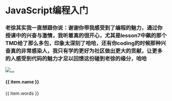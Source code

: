 <!DOCTYPE html>
<html>

<head lang="en">
    <meta charset="UTF-8">
    <title>新生大学</title>
    <meta name="viewport" content="width=device-width, initial-scale=1, maximum-scale=1, user-scalable=no">
    <link rel="stylesheet" href="https://cdn.bootcss.com/bootstrap/3.3.7/css/bootstrap.min.css" integrity="sha384-BVYiiSIFeK1dGmJRAkycuHAHRg32OmUcww7on3RYdg4Va+PmSTsz/K68vbdEjh4u"
        crossorigin="anonymous">
    <link rel="stylesheet" href="./public/style.css">
    <script src="./public/vue.min.js"></script>
</head>

<body>
    <div id="app">
        <div class="main-header">
            <div class="container">
                <h1>JavaScript编程入门</h1>
            </div>
        </div>
        <div class="container">
            <div class="panel panel-default">
                <div class="panel-heading">
                    <h3 class="panel-title">老徐其实我一直想跟你说：谢谢你带我感受到了编程的魅力，通过你授课中的兴奋与激情，我听着真的很开心，尤其是lesson7中飙的那个TMD给了那么多包，印象太深刻了哈哈，还有你coding的时候那种兴奋真的非常感染人，我只有学的更好为社区做出更大的贡献，让更多的人感受到代码的魅力才足以回馈这份碰到老徐的缘分，哈哈</h3>
                </div>
                <div class="panel-body">
                    <div class="words-pannel" v-for="item in wordsList">
                        <div class="media">
                            <div class="media-left">
                                <a href="#">
                                    <img class="media-object avatar" v-bind:src="item.avatar" alt="...">
                                </a>
                            </div>
                            <div class="media-body">
                                <h4 class="media-heading">
                                    {{ item.name }}
                                </h4>
                                {{ item.words }}
                            </div>
                        </div>
                    </div>
                </div>
            </div>
        </div>
    </div>
</body>

</html>
<script>
    // vue官网： https://cn.vuejs.org/v2/guide/
    // 初始化Vue

    // 把收集的数据放在这里
    var wordsList = [
        {
            "avatar": "http://wx2.sinaimg.cn/mw690/005Egs8bgy1figzupy12yj30hs0hsaa8.jpg",
            "name": "胡永",
            "words": "学好js进入编程世界，了解区块链，为将来转行做准备"
        },
        {
            "avatar": "http://wx2.sinaimg.cn/square/95a79662ly1fidxfgug9fj20hs0hsta0.jpg",
            "name": "安建才&刘蕾",
            "words": "学习编程思维和学习如何运用编程数据解决问题，深夜加餐"
        },
        {
            "avatar": "http://a2.qpic.cn/psb?/V11bQUyC41BSKW/cflhIsZGdGoKWSgWJBwAKBZXqyQWjW2weLdTh6AraeY!/b/dD8BAAAAAAAA&bo=fgKAAgAAAAARB84!&rf=viewer_4",
            "name": "陈浩",
            "words": "学习编程目的是想习得另一种看问题的思路"
        },
        {
            "avatar": "http://tva2.sinaimg.cn/crop.558.0.1143.1143.180/670e76acgw1ehgchgijn2j21kw0vyqrf.jpg",
            "name": "Andrea",
            "words": "运用逻辑优势，开启业余程序员大门！"
        },
        {
            "avatar": "http://wx2.sinaimg.cn/square/95a79662ly1fidxfgug9fj20hs0hsta0.jpg",
            "name": "安建才&刘蕾",
            "words": "学习编程思维和学习如何运用编程数据解决问题"
        },
        {
            "avatar": "https://ws4.sinaimg.cn/large/006tNc79gy1fickawwmvxj30ou0oudhc.jpg",
            "name": "吴魁拼",
            "words": "区块链行业发展如此迅猛，我想进去看看！"
        },
        {
            "avatar": "https://ws3.sinaimg.cn/large/006tNc79ly1fig6fhvtbvj30zk0zkn4f.jpg",
            "name": "周泠秋",
            "words": "在人们看来编程是一件很难的事，但是正因为难做起来才有意思啊"
        },
        {
            "avatar": "https://ws4.sinaimg.cn/large/006tNc79ly1ficrwvfngtj30wu0ihq5w.jpg",
            "name": "尹志宝",
            "words": "看了文章瞬间路转粉，迟到生来补交作业"
        },
        {
            "avatar": "http://wx1.sinaimg.cn/small/006xcK8hgy1fimmji87nmj30hs0hs74k.jpg",
            "name": "包国强",
            "words": "改善当前的现状和不满，让自己有个更好的工作环境和薪资待遇，也可以通过学习编程思想运用到其他的方方面面，让自己的生活多姿多彩"
        },
        {
            "avatar": "https://ws1.sinaimg.cn/large/006tNc79gy1fio9xha9hjj30hs0hsdgr.jpg",
            "name": "蔡东言",
            "words": "一入编程深似海。。。。"
        },
        {
            "avatar": "http://opkslf6o7.bkt.clouddn.com/image/jpg/%E5%BE%AE%E4%BF%A1%E5%A4%B4%E5%83%8F.JPG",
            "name": "曹振",
            "words": "利用这次难得的机会系统学习javascript和前端知识，向着全栈的目标前进"
        },
        {
            "avatar": "http://pan.baidu.com/s/1o8LXp6y",
            "name": "Chloe",
            "words": "学习编程让思维越狱"
        },
        {
            "avatar": "https://ws4.sinaimg.cn/large/006tNc79gy1fiiip1u9jwj30hs0hs74e.jpg",
            "name": "柴高平",
            "words": "希望这次能够正真学会一门语言"
        },
        {
            "avatar": "http://ww4.sinaimg.cn/large/74f67c55jw1disaov37shj.jpg",
            "name": "陈德荣",
            "words": "互联网的兴起，Web的流行，已经快二十年，创造了财富神话，改变了世界。JavaScript在Web的流行中，起来关键作用，为基于浏览器的复杂交互提供了可能。Web还会流行下去，它具有超越系统的普适交互特性，不管在Windows、Mac、Linux，不管是桌面还是移动设备，iOS or Anroid设备，都可以一次编写，到处运行。现在甚至可以在后端运行的node.js。Web、JS的标准也在不断进化。基于Web的应用越来越广泛。相信未来，JavaScript必将创造更多奇迹、越来越流行。学好这门语言是非常有必要的。"
        },
        {
            "avatar": "https://ws2.sinaimg.cn/large/006tKfTcgy1fia3guals9j30e10dtdn3.jpg",
            "name": "程君",
            "words": "我想设计出属于自己的产品，成为一名程序员！"
        },
        {
            "avatar": "https://ws1.sinaimg.cn/large/006tKfTcgy1fikl7frqgvj30hs0hsglv.jpg",
            "name": "陈玲敏",
            "words": "正在学Ruby On Rails。Javascript看着很强大，到哪都能遇到它。接触的时候有种很神奇的感觉。"
        },
        {
            "avatar": "https://ws3.sinaimg.cn/large/006tKfTcgy1fiqnq8hezhj30pt0pt0w6.jpg",
            "name": "陈璐璐",
            "words": "必备技能+1"
        },
        {
            "avatar": "https://ws4.sinaimg.cn/large/006tKfTcgy1fikoe96wyej30hs0hsdga.jpg",
            "name": "陈燕杏",
            "words": "认真接触ruby语言是从两个月前开始的，学习全栈营的课程，有收获但是进步缓慢，学到目前的感觉还是不太懂，就连前面一课「提交一个项目」我都倍感吃力，基础不好，学习状态也不佳，我在想我是不是不适合学编程？想在几个月之间从小白入门编程于我难度还是挺大的，但是我会坚持学下去的，因为这是一门被人们认为要学会的技能，我就是想看看习得之后会给我带来多大的变化。"
        },
        {
            "avatar": "https://github.com/Chenzd-homeland/sample_picture/blob/master/picture.jpg?raw=true",
            "name": "陈自东",
            "words": "通过学习JavaScript掌握大牛学习编程的方法，为学习别的编程技能打好基础。最终的目标是习得一项硬技能，换份有挑战性，能创造更大价值的工作。"
        },
        {
            "avatar": "https://avatars3.githubusercontent.com/u/31364061?v=4&s=40",
            "name": "张涣沅",
            "words": "延续儿时的兴趣！小时候爸爸给我买了学习机,有机会接触basic语言,当时没有老师指导,再加上那个学习机是不能存档的,对问题的不能解决之感和耐心的缺乏,无奈的放弃了编程学习.我也是个懒人,喜欢一次创建重复使用的路子,我认为计算机编程就是这样.我认为编程是能锻炼人的思维,帮助人更理性的思考问题,我希望自己学会后把这些方法都给我的儿子."
        },
        {
            "avatar": "http://wx1.sinaimg.cn/mw690/539843d2gy1ficrbw1497j20hs0hsjrv.jpg",
            "name": "戴军/cloudyview",
            "words": "大学的时候学过一年的C，那个时候实话说，没好好认真学。工作出来了，从事的工作范围都是跟软件，互联网相关，但是，每次自己总觉得编程这样的事情，交给专业人士就好，我做好我的产品经理/项目经理/业务架构设计这些工作就好。后来自己出来创业，又接触了区块链这些领域，越发觉得完全不懂编程，越来越像文盲——完全看不懂人家在做什么。特别是区块链。我之前的认为，让技术的归程序员，让经济的，人文的，管理的这些归到各自的专业人士那里去吧。但是比特币给我的震撼是，中本聪这个人根本就是用密码学，用程序，用计算机，而且，最可怕的是用这背后的思维方式，在碾压经济学。我是学经济和管理的，这让我相当焦虑。由于区块链的关系，我知道了李笑来老师。后来，又学习了他的《通往财富自由之路》，一边学，一边思考着如何践行，如果让我的焦虑成为我的刚需。而后来，我知道了新生大学，进来就看到JS的课程。没说的，立刻上！我希望学了以后，我能更好的理解中本聪的论文，我能更好的看懂区块链的那些代码。如果可能，我希望自己能为这些做出一些贡献，多少都好。我知道有相当多的区块链项目是采用NODE.JS来写的，有一天，希望自己构思的项目，自己能动手写出来。这是我学习JS的愿望。PS：我在注册的时候，将姓名当成用户名来输入了。我正在跟客服交涉是否能修改这个姓名。目前先用这个cloudyview来做作业。"
        },
        {
            "avatar": "http://a4.qpic.cn/psb?/V10782zs2lPwov/w*Os6Zhbo2hGum4pucwjDAcTuU387FoWmRkZxCH29Xs!/b/dPcAAAAAAAAA&ek=1&kp=1&pt=0&bo=OAQ4BAAAAAARFyA!&vuin=24603898&tm=1502848800&sce=60-2-2&rf=viewer_4",
            "name": "崔淼",
            "words": "从事信息化相关工作，但编程却是小白，希望通过新生大学这个平台，学习JavaScript，为自己打开多维成长之路。"
        },
        {
            "avatar": "https://wx1.sinaimg.cn/mw1024/7f13a241ly1fiyedmtusqj20qo0zktpa.jpg",
            "name": "崔雨薇",
            "words": "醒来觉得甚是爱你-js"
        },
        {
            "avatar": "https://pan.baidu.com/s/1bpgx7Nx",
            "name": "dengjie",
            "words": "学习JavaScript的心愿: 希望可以通过JS的学习，了解编程的基本思维方式，为自己多积累一门技能。"
        },
        {
            "avatar": "https://ws1.sinaimg.cn/large/006tNc79ly1fih8dej6twj3046046gln.jpg",
            "name": "邓翔宇",
            "words": "希望能入门编程，虽然对职业路径还没有规划，但是敲代码是我人生中遇到的最爽的一件事"
        },
        {
            "avatar": "https://avatars0.githubusercontent.com/u/30835292?v=4&u=0828fdc04493f465d3a4ee0957fb8397e9c0d940&s=400",
            "name": "刁志聪",
            "words": "我学习JS的心愿是，先将容易上手的JS学透，然后应用在自己的领域里，如果可能，转行编程行业，把自己的想法用编程的方式展现出来，这将会是一件非常有趣的事"
        },
        {
            "avatar": "https://avatars3.githubusercontent.com/u/7390760?v=4&s=400",
            "name": "dongge",
            "words": "JS是升职加薪的利器"
        },
        {
            "avatar": "https://wx2.qq.com/cgi-bin/mmwebwx-bin/webwxgeticon?seq=659548762&username=@e7175d308edc5250999bdf0f6cc5ed3c&skey=@crypt_3e5c8b8b_404775965a35ed981c3bb72a9addcb03&type=big",
            "name": "donglili",
            "words": "在这个需要学习学习再学习的时代，有幸遇到了js,又恰好这个课程超便宜，为什么不学一下呢？走过路过不要错过。进来发现这个课程真是超值了，有老师和助教全天候服务。超赞！"
        },
        {
            "avatar": "https://qlogo1.store.qq.com/qzone/50004612/50004612/100?1445774486",
            "name": "段颖志",
            "words": "已知比较关注编程，前两年自学过python，但由于各种变故没有持续下去。这次加入新大报了JS和python两门语言，希望通过这两门语言踏进编程的世界。学习编程的目的一是想理解编程的逻辑性，运用到生活中，二是想用编程做点什么事情，至于做什么还真不知道，学起来再看。"
        },
        {
            "avatar": "http://a3.qpic.cn/psb?/V13RQJID39Shhk/d7.HmUGVCLCaS9.8wEeavMT8CsnCBhnasvTaha10u.U!/b/dG0BAAAAAAAA&bo=gAKAAgAAAAARBzA!&rf=viewer_4",
            "name": "杜红霞",
            "words": "我要学会编程，更好的生活和工作"
        },
        {
            "avatar": "![](https://ws4.sinaimg.cn/large/006tNc79ly1fijmh2nsyzj30dw0dwdhl.jpg)",
            "name": "Elizabeth周丽",
            "words": "2017年最重要的三件事之一就是学习编程，今年的目标是在年底时候成为高级新手，做出自己的网站。感谢新大开设的JavaScript，帮助我逐步打开编程世界的大门，让我有勇气在老师和同学们的陪伴下进入新的世界～ Hello,world!"
        },
        {
            "words": "学习编程对我来说是进入一个完全崭新的世界，也是一个很大的挑战。\n能够学好编程对我来说不仅意味着掌握了一门新的语言，同时也是我开始学习《刻意练习》这本书之后，利用刻意练习来学习一门新技能的试验场。因此希望自己能获得这个双重成功。",
            "name": "Explorer1982.",
            "avatar": "http://pan.baidu.com/s/1eROFrmM"
        },
        {
            "avatar": "https://ws1.sinaimg.cn/large/ad915470gy1fid3b2869rj20qo0zkdmw.jpg",
            "name": "方庆扬",
            "words": "一想到以后可以在电脑上做出自己的东西，就很兴奋"
        },
        {
            "avatar": "https://ws2.sinaimg.cn/large/006tNc79ly1ficho8d5amj30hs0hsdg6.jpg",
            "name": "范青",
            "words": "我在大学时学的应用电子专业，课程中偏爱数据结构、C语言，学得乐此不疲，成绩明显好于其他课程。工作后，工作内容与编程无关，记得刚开始还想学下当时的ASP开发，曾经抱书在公司翻看，很遗憾当时未建立起元认知能力、做自己最重要的事以及默默学起来等等概念，受周围环境影响较大，没多久就放下了。那段时间前后还买过《Java Programming Language》、《Java编程思想》，其实并没有学习，这几天重学编程，这两本书又找了出来，不知旧版本的价值是否已打折扣，这个待我慢慢体会。工作一段时间后，曾经业余时间基于已有平台制作过几个网站，并未深入编程语言，后来也仅是维护还既有的老用户，未再发展新客户，因为我未投入更多精力，老客户也所剩无几。又过了不少时间，自从小程序概念的出现起，看到过笑来老师鼓励大家学习，觉得应该是挺有趣，去图书馆借了本《编写可维护的javascript》，那时或因工作、生活的忙碌，或因并没有很明确的学习任务，自学并没有真正开始，直到现在，报名了新生大学的课程。这本已续借多次的书终于可以开始仔细阅读。目前我对javascript所能做的事还不太了解，只知道也许掌握了就可以做小程序了。希望能做出自己感兴趣、实用的小程序，还想象着也许可以尝试给我那所剩无几的网站客户做出小程序，如果他们中意，准备免费赠送老客户。P.S.很高兴能通过新大的课程进入了github平台，打开了一片新的视野。全英文的界面对于基本不用英语的人有相当的冲击力、也是一种激发，希望自己能多多练习，以后更多的用英语表达。"
        },
        {
            "avatar": "https://ws2.sinaimg.cn/large/006tNc79gy1fi827p2y74j30go0go76d.jpg",
            "name": "费玺光",
            "words": "我可能还不太了解 JavaScript ，招聘的时候都是HTML/CSS/JavaScript，就想让我的前端开发水平更上一层，或者能领悟到更深的意义吧！"
        },
        {
            "avatar": "https://ww3.sinaimg.cn/large/006tNc79ly1ficgraqd81j30jz0jzgqc.jpg",
            "name": "冯凯",
            "words": "I am on my way!"
        },
        {
            "avatar": "http://oucyv4vzu.bkt.clouddn.com/tian.jpg",
            "name": "geyee",
            "words": "学习 JavaScript 的心愿：1.磨砺编程思维，践行编程习惯，能创建一些拿得出手的应用；2.让自己过得说的过去，信心与勇气；3.类 MOOC 学习环境下与他人更好的交流。"
        },
        {
            "avatar": "http://wx2.sinaimg.cn/mw690/006yZIPkgy1fic9zmazatj30hs0hs0tq.jpg",
            "name": "郭俏君",
            "words": "想学习Javascript是机缘巧合的事，我一直想要学习编程，但没有什么目标语言，自学深感乏力，一般的编程课程又价格高昂，负担不起。看到新大开了编程课程，相信质量不错，价格又合理，特别是Javascript性价比超高，而且听说Javascript既能做前端，又能做后端，很全能的样子（虽然并不知道前端和后端是什么），最近又有时间就报了。报了之后，发现老师认真负责又幽默风趣，更加期待上课了（我绝对不是在拍马屁），希望学完后能正式脱离小白的身份。"
        },
        {
            "avatar": "https://wx2.qq.com/cgi-bin/mmwebwx-bin/webwxgeticon?seq=1542306414&username=@27c8d42815d1807ccf3b7f9a827936a95cb05cf27362d9457f0f0d70eb6ec7ae&skey=@crypt_70df2d69_2b86dfdbb5a9008f98d1ac9c3d7f61ea&type=big",
            "name": "韩猛",
            "words": "在我心中“编程”一直都是很神圣的技能，也特别向往，希望有一天，自己也可以通过学习成为掌握这项技术的牛人。现在的职业发展受限希望学会一项新技能，开启一段新的职业生涯。让自己更有价值。将来能用JavaScript创造出自己的小程。认识更多的编程牛人，与牛人为伍。"
        },
        {
            "avatar": "https://ws3.sinaimg.cn/large/006tNc79gy1fiej3i999vj30hs0hsaau.jpg",
            "name": "韩巍",
            "words": "成为技术大牛"
        },
        {
            "avatar": "http://wx1.sinaimg.cn/mw690/9f4e25a9ly1filvlfthavj20be0bfdgp.jpg",
            "name": "郝户",
            "words": "Make America Great Again!"
        },
        {
            "avatar": "https://visualhunt.com/photo/200318/",
            "name": "郝凯歌",
            "words": "技术是有价值的，未来更为凸显，现在才刚刚开始"
        },
        {
            "avatar": "https://ws4.sinaimg.cn/large/006tNc79ly1fi8psvoa5gj305k05kt8z.jpg",
            "name": "何伟",
            "words": "前端在网站开发中所占的比重越来越大，Node.js也开始在后端领域崭露头角，因而与两者息息相关的JavaScript也变得越来越重要。学习编程语言不只是为了多掌握一门技能，它更是我们用全新的视角认识世界的一种方式。除此之外，学习编程技能还能够让我们抓住可能到来的机会，在未来的竞争中增加自己的竞争力的维度。就我自己而言，本来就是从事这个职业的，而且很喜欢这项工作，接着新生大学开通JavaScript课程的机会，继续深造，让自己的技能更上一层楼，何乐而不为？顺便在这里再推广一下自己在Github上的帐号：https://github.com/Dream4ever。"
        },
        {
            "avatar": "https://github.com/albertschr/albertschr.github.com/blob/master/dogemoney.jpeg",
            "name": "hitchhacker",
            "words": "搞定JS."
        },
        {
            "avatar": "https://o3b126ie1.qnssl.com/avatar/cbdb8537-f7a4-4273-b0e3-76ab95d03e66",
            "name": "黄家树",
            "words": "JavaScipt is a widely used language in the world. There is a greate need in the worktime, so I want to learn it."
        },
        {
            "photograph": "http://a3.qpic.cn/psb?/V10JH8df1OW8A3/vAEC2UOGMhnLxOhoh0Wkfd2*IyN5oR0s47gfPgG7lcE!/m/dG4BAAAAAAAAnull&bo=gAKAAgAAAAARBzA!&rf=photolist&t=5",
            "name": "huangqi",
            "words": "���ѧһ�㣬˵����ʲôʱ����õ���js"
        },
        {
            "avatar": "https://ws2.sinaimg.cn/large/006tNc79gy1fifzn6nfwkj30hs0h8gmc.jpg",
            "name": "黄晓晖",
            "words": "学习javascript纯属偶然，我本来是新生大学的会员，改版后看到这个课程，既然可以从零基础学习，就尝试着接触一下编程的世界，就让我从javascript开始吧"
        },
        {
            "avatar": "http://ou5vdfvru.bkt.clouddn.com/photo.jpg",
            "name": "黄永飞",
            "words": "你学习JavaScript的心愿，学会玩小程序"
        },
        {
            "avatar": "https://ws4.sinaimg.cn/large/006tNc79gy1fim22xnv1oj30r80ra499.jpg",
            "name": "黄志华",
            "words": "太有趣了！我开始被这种多人协同的事情所着迷，我在设想为什么老师要我们提供头像，我想有一天老师会利用这些头像组成一个类似照片墙的东西？每个人还会自动浮现这句话！"
        },
        {
            "avatar": "http://tvax4.sinaimg.cn/crop.8.0.624.624.180/95410a78ly8fe13ye3mshj20hs0hcq4a.jpg",
            "name": "Huang_Biling",
            "words": "参加这次JavaScript课程，我想把它作为系统学习编程的开始。"
        },
        {
            "avatar": "https://ws2.sinaimg.cn/large/006tKfTcgy1fii70fhp5jj30hs0hsaat.jpg",
            "name": "胡传亮",
            "words": "能够用JS改变生活状态，提升生活品质，在网络世界中起到些作用"
        },
        {
            "avatar": "http://i1.bvimg.com/1949/cb3d28ecfd7f92b3t.jpg",
            "name": "���쵤",
            "words": "�����˽�ǰ�ˡ�����Լ�������ص�֪ʶ�����Զ������˼ά��"
        },
        {
            "avatar": "https://ws3.sinaimg.cn/large/006tKfTcgy1fif52cwlloj30jz0k0dgj.jpg",
            "name": "胡宜",
            "words": "敲指令就能驱动电脑工作，这样很酷，我也想成为这样酷的人"
        },
        {
            "avatar": "https://lh3.googleusercontent.com/-aDYCfKxW2rw/V2igWiKBq0I/AAAAAAAAD7Q/Urqh9kcetOwMvyE1RdN7ovXzVXpg6W0vwCEwYBhgL/w140-h140-p/16084879805343795.jpg",
            "name": "ianyang",
            "words": "获得基本代码能力，便于鉴别开源项目真伪与品质"
        },
        {
            "avatar": "https://ws3.sinaimg.cn/large/006tKfTcgy1fia6uqf70zj30l70l7tb7.jpg",
            "name": "Jay Chen",
            "words": "希望能够从Javascript入手，从基础掌握前后端的相关编程知识。"
        },
        {
            "avatar": "https://ww3.sinaimg.cn/large/006tNc79ly1fibin27q4aj30hs0hs0tl.jpg",
            "name": "江蓉",
            "words": "虽然参加了全栈营的学习，但是javascript还是一点不懂，希望能够入门，谢谢老师！"
        },
        {
            "avatar": "http://pan.baidu.com/s/1pLwoKXH",
            "name": "Jimmy",
            "words": "徐老师好，我应该算是个很标准的“后进生”，结课了我第一次提交作业。虽然很不好意思，但不影响我学习的步伐。报名js课程是把它作为编程的起步，遇到徐老师我的一只脚已经踏进程序员的门了！哈哈！"
        },
        {
            "avatar": "https://ws1.sinaimg.cn/large/006tKfTcly1fia8o6wzshj30hs0hr0up.jpg",
            "name": "靳超",
            "words": "你学习JavaScript的心愿：对我而言，程序并非一种语言，而是实现自由的工具。我想用想象力把工具带到更远的地方，而现在，从创建一个站点做起！"
        },
        {
            "avatar": "http://image.jiantuku.com/17-8-9/54286073.jpg?attname=file_1502268260429_5d12.jpg&e=1502269210&token=el7kgPgYzpJoB23jrChWJ2gV3HpRl0VCzFn8rKKv:iDsZGCt1aRzOZmugi4kcIY4-EJo=",
            "name": "郎建军",
            "words": "This is the second time I learn Java Script. Last year I learned some all by myself. Then before mastering it, I gave up. One of the reason is that my working laptop was stolen and that made me mad and sad. This time I will try to catch up, master it and have some products."
        },
        {
            "avatar": "https://i.loli.net/2017/08/17/5995a306c8ad6.jpg",
            "name": "雷震",
            "words": "好好学，管它有没有用，说不定以后就是工程师呢？"
        },
        {
            "avatar": "http://b166.photo.store.qq.com/psb?/V11W2Ieo3T6gbv/xVmzvkTshEQqPQBZ6U83UDKhbdzR3.uHinYIHNUhPfg!/b/dKYAAAAAAAAA&bo=OAQ4BNAL0AsFCSo!&rf=viewer_4",
            "name": "梁会锋",
            "words": "感觉现在是一个全民学编程的时代，不想被时代抛弃。再一个就是便宜，哈哈"
        },
        {
            "avatar": "https://ws3.sinaimg.cn/large/006tKfTcgy1filyapuztaj30hs0hsq3o.jpg",
            "name": "梁信众",
            "words": "希望通过学习编程思维，帮助总结出自己的生活原则，从而解决生活中的实际问题。也许这个想法在别人看来难以理解，但是在你做成任何事情之前，都需要有一个愿景或构想，有了此蓝图，才会有实现的可能性。"
        },
        {
            "avatar": "https://ws3.sinaimg.cn/large/006tKfTcgy1fidwsnx71cj30u81hcq8n.jpg",
            "name": "Liaoyuemin",
            "words": "I want to be strong to enjoy an imperfect life "
        },
        {
            "avatar": "https://ws4.sinaimg.cn/large/006tNc79gy1fieezsimgnj30lk0lk7wh.jpg",
            "name": "lichen",
            "words": "正在学习ruby on rails ，想通过学习JS来完善对编程的认知边界，同时补充一些知识技能。"
        },
        {
            "avatar": "https://ws4.sinaimg.cn/large/006tNc79gy1fiqf2ameatj30hs0hsgmh.jpg",
            "name": "lily(许丽）",
            "words": "还有不到一个月的时间，我想在小宝贝出生之前来一次自我挑战，学编程是我曾经仅仅停留在脑海里，但从不敢真正想象的一件事儿，高阳老师的这个课让我想要通过学js，试图来一次别样的新生！感谢高阳老师，感谢同学们的帮助！今天高阳老师给我的远程协助，我突然想象，也许我通往这个世界之门将真正打开，我想我会爱上js～"
        },
        {
            "avatar": "https://ws4.sinaimg.cn/large/006tKfTcgy1fidvof293rj309s0800uq.jpg",
            "name": "李明星",
            "words": "正在紧跟着老师的脚步领略编程语言JavaScript的魅力，希望这次的学习之旅能帮助我打开编程的暗门"
        },
        {
            "avatar": "https://ws1.sinaimg.cn/large/006tKfTcgy1fijm1e02f7j30zk0zctad.jpg",
            "name": "林德光",
            "words": "以编程为生"
        },
        {
            "avatar": "http://a3.qpic.cn/psb?/V13uYcBA2Bs7DK/29OCNJhoKlbukD0H.BS9cbtDBgINJQAO1B4GT44Ln5Q!/b/dD0BAAAAAAAA&bo=gAKAAoACgAIRCT4!&rf=viewer_4",
            "name": "林细瑶",
            "words": "打了一百遍退堂鼓，最后还是颤颤巍巍报了这门编程课——万一学会了呢!前天光下载git就费了好大劲，课前作业更是看不懂，硬着头皮去上第一节课，竟然完全听懂了！对，感觉真的是全懂了！但是，但是，好像作业还是不会做啊......今天又断断续续折腾了很久，终于来到这里。等会我敲下一步会报错吗？坑们，我又来了！"
        },
        {
            "avatar": "http://osv97pbuy.bkt.clouddn.com/avatar_wechat.JPG",
            "name": "李朋",
            "words": "用JavaScript搞项目"
        },
        {
            "avatar": "https://ws4.sinaimg.cn/large/006tKfTcly1fiduvhawdwj30iy0iygm9.jpg",
            "name": "李涛",
            "words": "对编程领域很好奇，而且感兴趣。希望真正会用git工具，使用GitHub创建个人主页，编辑文档。这几天下来，我始终处于对这些新概念的懵懂状态，一遍遍地从最初的预习作业开始重新操作，一步步地按照老师的文档描述去练习，不断加深理解。"
        },
        {
            "avatar": "https://github.com/liujin1991/javascript/blob/master/wx.jpg",
            "name": "刘锦",
            "words": "抱歉，老师，我来晚了。中间好多节课都没听，这几天抓紧时间学习!"
        },
        {
            "avatar": "http://pic6.58cdn.com.cn/zhuanzh/n_v1bl2lwkpsigsvriy7uftq.jpg",
            "name": "刘军",
            "words": "开拓视野，把想法透过编程得以实现，同时也是为跨界做准备"
        },
        {
            "avatar": "https://wx4.sinaimg.cn/thumb300/7b535f23gy1fi9s6a7fixj20hs0hsaa9.jpg",
            "name": "刘军",
            "words": "我想试试从0开始能不能学好一项技能。"
        },
        {
            "avatar": "http://pan.baidu.com/s/1mi5L9Rq",
            "name": "刘丽媛",
            "words": "没什么事，是睡一觉和喝一罐可乐解决不了的。所以，一般遇到问题我们都说不要轻易放弃，可有些事确实会损耗你的认知。这样你就不如去睡一觉，醒来后再去做，避免认知胶着的发生，反而会有好的结果。"
        },
        {
            "avatar": "https://thumbnail0.baidupcs.com/thumbnail/6a64fde3ca59e4660be37f8d59adc28b?fid=2063916389-250528-1045738355729916&time=1504530000&rt=sh&sign=FDTAER-DCb740ccc5511e5e8fedcff06b081203-uPJUshlmHxvd6yWLQ5V2uBzAAD4%3D&expires=8h&chkv=0&chkbd=0&chkpc=&dp-logid=5726183852813185133&dp-callid=0&size=c710_u400&quality=100&vuk=-&ft=video",
            "name": "柳青",
            "words": "学习编程思维，开发一款微信小程序"
        },
        {
            "avatar": "http://ww1.sinaimg.cn/large/006axpoxly1fibksijahbj33402c0hdu.jpg",
            "name": "刘儒勇",
            "words": "会有javaScript做项目"
        },
        {
            "avatar": "https://ws2.sinaimg.cn/large/006tKfTcly1fiig7mmw14j30hs0hsjua.jpg",
            "name": "刘胜思",
            "words": "从JavaScript开始，一步步构建起自己的编程技能树，这是我的7年目标之一！"
        },
        {
            "avatar": "https://ws4.sinaimg.cn/large/006tNc79ly1fibk20u4ynj30ru0ronlf.jpg",
            "name": "刘胜新",
            "words": "学习本身就是有趣的事情、不为别的、只想做些有趣的事情"
        },
        {
            "avatar": "http://a3.qpic.cn/psb?/ebfa945e-6b53-48b4-b671-f3abe4715eee/SOtY*57lbcOrPu08atEJbRU612e8Q6XGBG5QPir8cNk!/b/dG0BAAAAAAAA&bo=gAKAAgAAAAARBzA!&rf=viewer_4",
            "name": "刘小昊",
            "words": "想知道程序员的世界是怎样的，对此我非常好奇。"
        },
        {
            "avatar": "https://qlogo1.store.qq.com/qzone/7249864/7249864/100?1461031672",
            "name": "刘永军",
            "words": "践行终身学习，结合公司需求，学以致用。"
        },
        {
            "avatar": "https://thumbnail0.baidupcs.com/thumbnail/6d386bd64600cb8610766a1b3697e8d9?fid=2603396303-250528-19413448836066&time=1505368800&rt=sh&sign=FDTAER-DCb740ccc5511e5e8fedcff06b081203-kui3wnfQOhaqlBf8KOHWTq7wAUU%3D&expires=8h&chkv=0&chkbd=0&chkpc=&dp-logid=5951248498846568281&dp-callid=0&size=c710_u400&quality=100&vuk=-&ft=video",
            "name": "刘争春",
            "words": "被徐老师的超低价给吸引进来了，本来学的是python数据科学，哈哈哈！！！"
        },
        {
            "avatar": "http://up.qqjia.com/z/13/tu14994_2.jpg",
            "name": "李想(Ideal)",
            "words": "通过学会一门编程语言，努力掌握计算机式的思维模型"
        },
        {
            "avatar": "https://ws1.sinaimg.cn/large/006tNc79gy1fic8mdlpftj30sc0scgno.jpg",
            "name": "李小欣",
            "words": "继续在编程的奇妙世界里探索"
        },
        {
            "avatar": "https://ws1.sinaimg.cn/large/006tKfTcly1fj23busdqjj30940b4teb.jpg",
            "name": "李永静",
            "words": "说实话这样的学习机会很少，大家平时工作都很忙，最大的感慨就是时间不够用的，老师能这样尽心尽力的教我们，群里有这么多热心的同学，我没有理由不好好学"
        },
        {
            "avatar": "https://ws1.sinaimg.cn/large/006tKfTcgy1fi8vbcwpx0j30no0no0v5.jpg",
            "name": "Rachel",
            "words": "我想做一个小程序解决工作中重复的工作／我想参与未来的世界。"
        },
        {
            "avatar": "https://avatars0.githubusercontent.com/u/384727?v=4&s=460",
            "name": "蓉儿",
            "words": "成为屌屌的全栈设计师"
        },
        {
            "avatar": "https://ws3.sinaimg.cn/large/006tKfTcgy1fiihu6re29j30hs0hs3zk.jpg",
            "name": "罗睿君",
            "words": "学习编程思维"
        },
        {
            "avatar": "http://www.spzwl.com/img/1111.jpg",
            "name": "macheng",
            "words": "成长是永远的刚需！"
        },
        {
            "avatar": "http://pan.baidu.com/s/1boUksaV",
            "name": "MaggieWong王颖",
            "words": "希望能开发一个微信小程序记录外用内服药使用情况"
        },
        {
            "avatar": "http://pan.baidu.com/s/1i5DtEct",
            "name": "Marshalcy",
            "words": "完成个人站，做出自己想要的效果。"
        },
        {
            "avatar": "https://raw.githubusercontent.com/wiki/mdqsky/words-from-the-heart/xdjs-portrait.jpg",
            "name": "闵东泉",
            "words": "学习编程，获得新生！"
        },
        {
            "avatar": "http://pan.baidu.com/s/1cpStK6",
            "name": "欧阳春",
            "words": "学习编程思维，现在才交作业，才搞懂"
        },
        {
            "avatar": "http://pan.baidu.com/s/1eSlF58e",
            "name": "潘琦",
            "words": "学无止境，技多不压身，学到更要做到，享受琦妙之旅"
        },
        {
            "avatar": "https://avatars0.githubusercontent.com/u/2305999?v=4&u=78e4d2861d39cfa64ef316a16ad0dfcacf486abd&s=400",
            "name": "潘勇",
            "words": "想建个个人网站。想玩公众号和小程序。想Get个高级、好玩、又可赚钱的技能：编程！"
        },
        {
            "avatar": "http://oon3erbcp.bkt.clouddn.com/avata%28qiujingyu%29.png",
            "name": "丘竟钰（一休）",
            "words": "能让自己建立的网站更加生动活泼"
        },
        {
            "avatar": "https://ws2.sinaimg.cn/large/006tNc79gy1fiekv1tc2wj3069069mx4.jpg",
            "name": "Risexie",
            "words": "学习编程是我新生活的开始，是为了更好地和未来的世界相处"
        },
        {
            "avatar": "https://ws3.sinaimg.cn/large/006tNc79ly1fj23gkeumnj30b40b4q4a.jpg",
            "name": "陈如珊",
            "words": "认真地玩编程，开心地学Javascript。"
        },
        {
            "avatar": "https://wx.qq.com/cgi-bin/mmwebwx-bin/webwxgeticon?seq=656839578&username=@c44a7655c2d20258da570c60e428efe3&skey=@crypt_94c460b8_9409eab225957dfccb93d4736572eab0",
            "name": "邵振",
            "words": "培训学习的良好习惯，提升个人竞争力，提高自身的生活品质。"
        },
        {
            "avatar": "https://github.com/zjutszl/my_post_images/blob/master/26155027.jpg?raw=true",
            "name": "沈志立",
            "words": "刚刚加入新大这个大家庭，久违了。老早就想学一门计算机语言了，但总是从入门到放弃:),希望这次能快速入门，正式进入程序员的世界~"
        },
        {
            "avatar": "http://wx2.sinaimg.cn/mw690/720f63a9ly1fle6bhco86j20hs0hsdg9.jpg",
            "name": "司旭东",
            "words": "让编程变得更美好一些"
        },
        {
            "avatar": "https://ws4.sinaimg.cn/large/006tKfTcgy1fidstmvzb0j30cs0csq3r.jpg",
            "name": "祁曚",
            "words": "学习javaScript,在网页前端使用，微信小程序的开发。学习新的技能"
        },
        {
            "avatar": "http://a3.qpic.cn/psb?/V14GyYoI2uOb2N/wtaaC5ASnGKJjaZR78xoTkuJYXK17SEwf5OjVh7GjTk!/b/dD4BAAAAAAAA&ek=1&kp=1&pt=0&bo=kAGQAQAAAAARFyA!&vuin=591351718&tm=1502805600&sce=60-1-1&rf=viewer_4",
            "name": "孙博",
            "words": "制作出自己的JS小作品，享受并收获认真思考练习提升的过程"
        },
        {
            "avatar": "https://ws4.sinaimg.cn/large/006tKfTcgy1filwvfj0vbj30u00k0n05.jpg",
            "name": "孙立宇",
            "words": "生命是一条飞速前进的路，你不知道下一个转弯会遇到什么。对于我，JavaScript，是弯道、、、上的惊喜，A serendipity"
        },
        {
            "avatar": "http://ww3.sinaimg.cn/large/006tKfTcgy1fiutn4rxwhj30hs0hsq2z.jpg",
            "name": "孙艳",
            "words": "看不懂代码的UI不是好产品，哈哈"
        },
        {
            "avatar": "https://github.com/Supersunlady/sample-picture/blob/master/weixin%20picture.jpg?raw=true",
            "name": "孙艳红",
            "words": "我是在看到笑来老师那句‘只要你文字能力好，就能学编程’之后挑起的好奇心，去年就想报Xdite编程课，但一直以为得先换一台高配置的苹果电脑，就作罢。这一切，我想可能也都是借口，比如这次的编程课我听了四节，不仅听得云里雾里，连Github网站注册和GIT都没安装。还好找到了战友，在队长的督促和陪伴下，昨晚装好GIT，今天注册好Github，现在开始写作业。这次得到素不相识的战友热情的帮助，很暖心，我希望自己能从一位小白变成以后也可以帮助别人的高手。"
        },
        {
            "avatar": "https://ws1.sinaimg.cn/large/006tNc79ly1fiia00ci7sj30j60j7wf0.jpg",
            "name": "suzichao",
            "words": "路漫漫其修远兮，吾将上下而求索"
        },
        {
            "avatar": "https://ws4.sinaimg.cn/large/006tKfTcgy1fichri1aobj30hs0bumxh.jpg",
            "name": "唐剑锋",
            "words": "学习了全栈营后，觉得还要提高，所以来学，希望能学到东西"
        },
        {
            "avatar": "https://avatars1.githubusercontent.com/u/16713557?v=4&u=166356ef5dd53744cb3bd878a2a682268d5ad551&s=400",
            "name": "汤宣洋",
            "words": "学习JavaScript的心愿，希望成为一名能撸得了代码的产品经理O(∩_∩)O哈哈~"
        },
        {
            "avatar": "http://pan.baidu.com/s/1jH4ojxO",
            "name": "唐文东",
            "words": "能对网页有更深入的了解；能做出一个爬虫软件，把每天翻网页找信息的工作交给电脑；最终能进入一个全新的世界开阔眼界"
        },
        {
            "avatar": "https://avatars0.githubusercontent.com/u/25058977?v=4&s=400",
            "name": "taobao",
            "words": "如何从学过到精通"
        },
        {
            "avatar": "https://avatars0.githubusercontent.com/u/22571496?v=4&u=4c4771e3dd0713292f18ec5f3283a6b2891fc504&s=400",
            "name": "陶振伟",
            "words": "学习js,让人生更多彩。"
        },
        {
            "avatar": "你头像的链接地址",
            "name": "你的名字",
            "words": "你学习JavaScript的心愿"
        },
        {
            "avatar": "http://photo.weibo.com/5054269711/photos/detail/photo_id/4122238134662918/album_id/3683440326228894#4122238134662918",
            "name": "田智羽",
            "words": "放下对编程的恐惧，进入这个新世界，让自己更有价值一点，这个世界更好一点"
        },
        {
            "avatar": "https://user.qzone.qq.com/349004643/photo/59ae03c6-5475-4796-8f1b-f5749f74ea98/batchid/1502109563746000",
            "name": "涂益浪_tuyilang",
            "words": "学习javascript将是一件既有趣又有用的事情，顺便看看xdite老师的元学习方法是否在编程这件事上奏效，哈哈！"
        },
        {
            "avatar": "http://ou7elf9tx.bkt.clouddn.com/blog/170805/lm1mcDh715.png?imageslim",
            "name": "王长庆（Frank）",
            "words": "Firstly, it is because XinShengDaXue put up this lesson, and I am a student who saw it. XinDa is a fantastic place and I love it, although I haven't known a lot about this lesson, but I believe I can learn much from it.    Secondly, I have heard a lot about programming. This is a world made of CODE, so programmer can make many things by programming. I want to be a programmer, or be a man knowing something about programming at least. I think if my dream comes ture, my life will have more fun and more possibility.    In one word, programming is a kind of magic in my eyes, JAVAscript is a chance for my to get this magic."
        },
        {
            "avatar": "http://a1.qpic.cn/psb?/V122ytfQ2Wo0yN/kaa1B6eo0X*80AhXR1sXk3yzd4HQSpy8Or2XjJ2Nc10!/b/dD4BAAAAAAAA&bo=oAU4BAAUAA8RALU!&rf=viewer_4&t=5",
            "name": "王凡豪",
            "words": "我听说编程加音乐等于自由"
        },
        {
            "avatar": "http://b131.photo.store.qq.com/psb?/V10MQthU4Wxqzy/QQOB.XuWvwI7ouyZAaVtDVt3T8.iR*FguIh*nLF2pAA!/b/dBseG06zAwAA&bo=ngL2AQAAAAABB0s!&rf=viewer_4",
            "name": "王美玲",
            "words": "我想学好这门课，这是我第一次正儿八经地上编程课；很幸运能遇到徐老师。"
        },
        {
            "avatar": "http://b131.photo.store.qq.com/psb?/V10MQthU4Wxqzy/QQOB.XuWvwI7ouyZAaVtDVt3T8.iR*FguIh*nLF2pAA!/b/dBseG06zAwAA&bo=ngL2AQAAAAABB0s!&rf=viewer_4",
            "name": "王美玲",
            "words": "这是我的第一门编程"
        },
        {
            "avatar": "https://thumbnail0.baidupcs.com/thumbnail/e198cb436ac867f5d7a3987b259154c3?fid=1263497160-250528-104582875615306&time=1504450800&rt=sh&sign=FDTAER-DCb740ccc5511e5e8fedcff06b081203-SsJRsyAERIK1YHNRUAufKGDSFt0%3D&expires=8h&chkv=0&chkbd=0&chkpc=&dp-logid=5705134557209556634&dp-callid=0&size=c710_u400&quality=100&vuk=-&ft=video",
            "name": "王沙沙",
            "words": "你学习JavaScript的心愿：这次报js课，是因为公司之后会开发服务号和小程序，虽然我觉得自己短时间学了也不能独立做事，但或许以后可以帮忙。自己对编程有兴趣，以后有可能在工作中用到，公司是创业公司，希望自己能在不同维度找到能认领的工作；编程也是一个肯定要会的技能、工具，一个肯定要踏进的世界，实用又有趣，所以要学。我还希望学会之后能带着好友还有姨妈舅舅家其他小朋友们（想太远了哈哈）。为什么想学编程？又酷又可爱啊！！！在我心里，会用代码就是又酷又可爱又厉害的！（写这个主题的时候一开心又写了不少跟编程相关的其他的事，怕自己太啰嗦、纯自high，就不在这里放了，稍后放到自己公号里。）"
        },
        {
            "avatar": "http://a2.qpic.cn/psb?/V13xDUYI0lw68j/PWRY82rfXz6V.fDKzLKPMLwPIGGHjsVGnu5OdrYjcFU!/b/dD8BAAAAAAAA&bo=ZwFnAQAAAAARADc!&rf=viewer_4&t=5",
            "name": "王宣鼎",
            "words": "这个人很懒，什么都没有留下。"
        },
        {
            "avatar": "http://opkslf6o7.bkt.clouddn.com/image/jpg/%E5%BE%AE%E4%BF%A1%E5%A4%B4%E5%83%8F.JPG",
            "name": "王一虎",
            "words": "利用这次难得的机会系统学习javascript和前端知识，向着全栈的目标前进，感谢李朋、云飞和徐老师，今天开学第一天，迈开第一步，与孩子一起成长。"
        },
        {
            "avatar": "https://ws2.sinaimg.cn/large/006tKfTcgy1fi86weipyzj31kw23v1ky.jpg",
            "name": "王煜亮",
            "words": "我想成为让世界变的更美好的人，想通过编程提高自己证明自己，可以认识更多朋友，赚更多钱"
        },
        {
            "avatar": "http://r.photo.store.qq.com/psb?/V13hqj0m2qC5lF/lardD2PAalGPWSVgKLOS*2M.Yje7*wUAr1KmS6w9Tio!/r/dD0BAAAAAAAA",
            "name": "王云飞",
            "words": "相信自己，超越自己"
        },
        {
            "avatar": "https://ws1.sinaimg.cn/large/006tNc79gy1fih299nuumj3064064q3c.jpg",
            "name": "王智超",
            "words": "希望能通过javascript，走入程序员的世界，从事让自己兴奋的工作"
        },
        {
            "avatar": "http://othyo5zr8.bkt.clouddn.com/17-8-6/7536584.jpg",
            "name": "王仲斌",
            "words": "掌握一门技术，可以独立开发小程序，和一些工具，成为一个跨纬度生长的人"
        },
        {
            "avatar": "https://avatars0.githubusercontent.com/u/24565307?v=4&s=460",
            "name": "wayneWong 王炜",
            "words": "之前学过一点 html和css， 还比较好理解，但是JS 就更偏向于 编程和代码了，所以想和名师系统的学一下"
        },
        {
            "avatar": "https://ws2.sinaimg.cn/large/006tKfTcly1fic46qkg8zj30zk0zkwh0.jpg",
            "name": "郭威",
            "words": "打磨编程技能，解决自己和他人生活中问题，赚钱"
        },
        {
            "avatar": "http://upload-images.jianshu.io/upload_images/6581981-58c3a896aeabbb62.jpg",
            "name": "陈为林",
            "words": "跟着高阳老师学JS,好好学习,天天向上."
        },
        {
            "avatar": "http://a1.qpic.cn/psb?/746f526d-5a85-440c-bd36-f4e5e4285e00/rftDdSBZXQwo2Tghi6DW18vkaZ.8EvrOzJKa*ZWn1cM!/b/dD4BAAAAAAAA&bo=kQKQApECkAIRADc!&rf=viewer_4",
            "name": "温刘欣",
            "words": "希望有拿得出手的技能，毕业后能到互联网公司工作。"
        },
        {
            "avatar": "https://avatars1.githubusercontent.com/u/29993284?v=4&u=d5728c1c5fab19cbb0d0aa6c7f80cac6ced02cae&s=400",
            "name": "温云新",
            "words": "学习前端必修课，开发微信小程序"
        },
        {
            "avatar": "http://wfyweb.com/yuan/navigation/images/name.jpg",
            "name": "王方远",
            "words": "编程真的很奇妙，当真的发现自己热爱的事情，会觉得很幸运，感谢有这么好的平台。不忘初心！"
        },
        {
            "avatar": "https://ws1.sinaimg.cn/large/006tNc79gy1fjazppi0ssj30hs0hsdg5.jpg",
            "name": "吴迪",
            "words": "掌握编程技能，开发自己的应用。"
        },
        {
            "avatar": "https://ws3.sinaimg.cn/large/006tKfTcgy1fi90973lwij30nq0zk77y.jpg",
            "name": "伍帆",
            "words": "我喜欢徐高阳老师，第一次看到这个名字后面的高阳让我直接联想到电视剧《武则天》的高阳公主（哈哈，以前跟着老婆一起追剧太凶了），后来我发现徐老师长得跟高阳公主还有点像，不信你去看看他的头像，哈哈。说正题，在这个学习群里，我预测将会出现很多跨行的牛人出现。原因很简单，我们跟着牛人学习，彼此之间又是互学互助，所以那句话'出类拔萃就要成群结队'，绝对是真理。>讲一个自己的真实经历我们新大的清晨朗读群已经成立435天了，里面有一个叫许丽娜的同学，从开始的蹩脚英语，到现在说得很好。她一直在留语音，我呢，开始坚持了30多天就不练了，后来不知道多少天过去了，有几次我闲来一听，我的妈呀，进步好大！我一下震撼了，这是我身边的普通人，用自己的行动成了我的榜样！于是，今年6月初，我就跟着她，锚定她一起练一起读。后来我知道她还是金马（就是那个赤兔金马）的合伙人，一起搞区块链密圈的快速成长的牛人。原因就是大家看到她的执行力很强，因此她就是别人的贵人，也因此被更多贵人相助。我讲这个小事，其实就想鼓励大家，我们都是一群将要与众不同的人，都是对自己有着高要求的人，我们笃信未来一定会美好，因为我们一起走，而且是一群有战斗力的人一起走。>说到战斗力，就必须要提一下如何提出好问题拿我自己说事，第一次留言提的问题很白痴。没有认知只字不差地看老师的课前说明，里面提到了如何查找路径”在Mac终端输入pwd指令可以查看当前的全路径，依据这个全路径再通过finder找到你的文件夹。 “。但是我当时有点急躁没有认真读。给老师添了不必要的麻烦，虽然我们是付费学习群，但是你的自学能力的提升还是要靠自己完成的。我显然是不合格的。反思原因，就是在我开始写作业的时候，状态不好，急于求成，遇到卡壳的时候，没有冷静思考，而是闹热一直搞，这是不对的。所以我想到了总结一下自己今后学编程的一套原则。>我学习编程的原则1以教带学，编写自己的成长记录和JS学习教材，发公众号”疯狂的文明人”每周一更。2学习时间一次不超过2小时，保护视力，提高单位时间效率。3每一步截图留证据，在卡壳的时候，倒退分析问题原因，养成思考“下一步”的习惯。4记录问题到github日记中，养成每周回顾习惯，同时发公众号。5代码每行要备注说明什么意思，就是学英语要弄懂每一个句子的含义，搞清楚每行代码的意思，行与行，段与段之间的联系，每段有一个说明注释。>我学JS的目的做一个自己的博客，最好能用zeronet技术成为永不消失的电台，哈哈。凡是可以被思考的，都可以被清楚地思考；凡是可以被言说的，都可以被清楚地言说；   -------维特根斯塔"
        },
        {
            "avatar": "http://wx3.sinaimg.cn/large/68487189ly1fiel3jeyogj20hs0hsaa5.jpg",
            "name": "吴高星",
            "words": "Big JavaScript Small Life"
        },
        {
            "avatar": "http://wx2.sinaimg.cn/mw690/6644645cly8fi9srxmgtmj20qo0zk420.jpg",
            "name": "wuguohua",
            "words": "学习编程是为了理解这个世界的底层代码，未来已来，未来不远。"
        },
        {
            "avatar": "http://a2.qpic.cn/psb?/V11gEvOt4cCVez/6ge1tCxikCCzfOs7i9yjnmJjOPXGanLoRKRQyRl4bXs!/b/dIUBAAAAAAAA&ek=1&kp=1&pt=0&bo=gAKAAoACgAIRADc!&tm=1504231200&sce=0-12-12&rf=viewer_311",
            "name": "夏能啟",
            "words": "我想踏入编程大门，未来将会是万物互联的时代，掌握编程这门技术会是刚需，现状MR混合现实技术已经悄悄来临了，我想运用MR技术来解决社会上制造业的问题，首先我要学习编程来运用编程结合MR技术来解决制造业的问题，以上我暂时总结了这几点，希望和同学们一起进步，加油"
        },
        {
            "avatar": "http://tva1.sinaimg.cn/crop.0.0.540.540.180/716bda7bjw8ei4se9cxfnj20f00f074i.jpg",
            "name": "晓静",
            "words": "成为神"
        },
        {
            "avatar": "https://thumbnail0.baidupcs.com/thumbnail/2ff007c6dbf8d6676ac0523419d77453?fid=1141771415-250528-550510704890453&time=1501902000&rt=sh&sign=FDTAER-DCb740ccc5511e5e8fedcff06b081203-%2BtK2iy3fz0O6ZFqA0gTdnADhVwI%3D&expires=8h&chkv=0&chkbd=0&chkpc=&dp-logid=5020581978850644106&dp-callid=0&size=c710_u400&quality=100&vuk=-&ft=video",
            "name": "凌晓",
            "words": "永远年轻，永远热泪盈眶。喜欢不断学习新知识的感觉，喜欢把学到的知识应用然后固化到骨髓里面的感觉。更何况编程是我们必须掌握的技能之一，所以我来了，而且会学好。还有曾经逼迫上大一的老弟自学编程，导致他产生了严重的挫败感，这次我打算自己先把知识掌握，然后再教他，重新培养他被我和编程打垮的自信。然后，希望能在课程上遇到志同道合的朋友，大家一起跟着高老师学习，相互帮助，共同进步。最后，真心喜欢浸淫在知识学习中的快感。"
        },
        {
            "avatar": "http://oqym24k6p.bkt.clouddn.com/xiaoyi/2017-08-11-IMG_5308.JPG",
            "name": "小一",
            "words": "不会编程的人终将被淘汰"
        },
        {
            "avatar": "http://t3.qpic.cn/mblogpic/4627a939e664f144bb58/460",
            "name": "谢玉辉",
            "words": "我学习JavaScript纯属兴趣爱好，真要谈心愿的话，我最的心愿是成为时代的精英"
        },
        {
            "avatar": "http://wx4.sinaimg.cn/small/be5aedd1gy1fjlehx4cyxj20hs0hsq3d.jpg",
            "name": "熊笠宇",
            "words": "老师您好，这个时候才来交预习课的作业，心里面也很难受，上个月单位有检查，一直在加班，上周我把工作辞了开始学习编程，我知道我错过了很多重要的东西，我也知道课程结束了您的工作也非常的忙，可能不会再有时间，也可能已经看不到我想说的话，没关系，但是我就想尽力去弥补我所错过的宝贵的东西，我就想把我欠的作业弥补上。然后继续学JS，最后感谢老师能抽时间给我们上课，课程我都认真听完了，非常有收获，特别用心，我会记住您给我们说的话，教我们的知识，带着这些前行"
        },
        {
            "avatar": "https://ws1.sinaimg.cn/large/006tKfTcgy1fi7s7vo8y0j30hs0hsaay.jpg",
            "name": "徐高阳",
            "words": "我想带领大家感受编程语言JavaScript的魅力，与同学们一起成长我感到非常的荣幸"
        },
        {
            "avatar": "http://a3.qpic.cn/psb?/V10O9c6i3HeJsg/aQbyx7d0GV16sSzxKreB.pJXZsSWASh0p6UY0PUJT*E!/b/dCPS2FikLwAA&bo=VQOAAgAAAAAFB*A!&rf=viewer_4",
            "name": "徐良海",
            "words": "JAVA有一定基础，以前没用过GIT做版本管理，这个还不错，省得搭建SVN。。。。"
        },
        {
            "avatar": "https://ws3.sinaimg.cn/large/006tNc79gy1fixa6njatgj30e80fn14g.jpg",
            "name": "徐敏",
            "words": "怀着好奇心报了JS课程，希望拓展自己的思维方式，继续跨界学习不同领域的知识。"
        },
        {
            "avatar": "http://okr0iw9h2.bkt.clouddn.com/2017-08-08-yammy%20.png",
            "name": "yammy",
            "words": "JavaScript is a must in front-end, I'm using it for my projects now.And, I'd like to make it useful for me both in front-end and back-end. Wow, pretty cool."
        },
        {
            "avatar": "http://a2.qpic.cn/psb?/V143oJCd4RvPsQ/Q*tFPW34KCpPIzfe4HooGNcHQKtwH.e60vJwNQqUfVg!/b/dB4BAAAAAAAA&bo=fgKAAn4CgAIRADc!&rf=viewer_4&t=5",
            "name": "杨春光",
            "words": "希望通过掌握编程技巧，设置财报参数，筛选上市公司股票，这样就不用自己挨个分析了！"
        },
        {
            "avatar": "https://ws4.sinaimg.cn/large/006tNc79gy1fj4ibtff3tj30dt0dstjd.jpg",
            "name": "李清凤",
            "words": "我想与大家一起感受编程语言JavaScript的魅力，与同学们一起成长我感到非常的荣幸"
        },
        {
            "avatar": "http://wx3.sinaimg.cn/mw1024/61cb7abdgy1fi85e6hp1tj20gx0gxgor.jpg",
            "name": "Terry Yang",
            "words": "学习新的技能，开启新的生活体验，走向下一个7年"
        },
        {
            "avatar": "http://otnjt3h06.bkt.clouddn.com/image/%E5%BE%AE%E4%BF%A1%E5%A4%B4%E5%83%8F.jpg",
            "name": "杨学武",
            "words": "从开始学习编程到使用 ASP.NET 编写第一个管理系统网站，前后用时一年多，在这个过程中，一路磕磕绊绊，总是在为了新的界面、更友好的交互方式、更方便用户使用而发现跟多的东西，Bootstrap，JavaScript，jQuery......网站也从开始翻着一本《ASP.NET从入门到精通》找例子，在博客园找控件的用法，到现在会写一点简单的 JavaScript 语句响应用户操作，利用 Bootstrap 对网站进行布局。这次之所以要学习 JavaScript 课程，有两个目的。 一是想通过和老师一起学习，能够更好的运用 JavaScript,并且我也是因为在课程目录里看到老师会讲 jQuery ，觉得必须要上这个课。二是想和大家在一起学习，听老师讲课，能听到不一样的声音，吸收不一样的想法，学到更多编程思维方面的知识。"
        },
        {
            "avatar": "https://images-na.ssl-images-amazon.com/images/M/MV5BMjA3ODA0MDI4OF5BMl5BanBnXkFtZTgwMjEyNzI3MDE@._V1_UY317_CR131,0,214,317_AL_.jpg",
            "name": "杨业鹏",
            "words": "感觉是被忽悠上了编程这条贼船，然后就停不下来了。目前还是处在糊里糊涂，跌跌撞撞的状态。加油吧，继续努力，总有一天你会感受到编程世界的无限魅力"
        },
        {
            "avatar": "http://oug6btu3p.bkt.clouddn.com/%E5%A4%B4%E5%83%8F.jpg",
            "name": "严情木",
            "words": "Now, I’m in the JavaScript learning program, and start to use Gitbub. It’s very interesting. Can you feel my smile mouth?😀"
        },
        {
            "avatar": "https://avatars1.githubusercontent.com/u/20189536?v=4&s=460",
            "name": "李一淼",
            "words": "想完完整整的学习一种编程语言；之前都半途而废了让我很懊恼；之前学过html等，对Java很感兴趣；同时我们公司的网站我也负责更新，觉得这个会对我有用处。最核心的就是想完整的学下来，即使他的意义对我的职业来说并没有看得到的连续性。"
        },
        {
            "avatar": "https://o3b126ie1.qnssl.com/avatar/40663b07-cb8b-4ba0-90b9-bb30543289e1",
            "name": "尹旭",
            "words": "学习JavaScript，希望能在自己的工作中应用，提高效率，并尝试在业余时间利用编程技能为他人提供价值，获取额外收入"
        },
        {
            "avatar": "http://a1.qpic.cn/psb?/62469739/FiPwDeU4ZhcyW0emCXEW1CUFrpDT5OGSDih8eEsYCOM!/b/dOcAAAAAAAAA&bo=gAKAAgAAAAABACc!&rf=viewer_4",
            "name": "尤石磊",
            "words": "一直对编程很感兴趣，这次新大提供的平台很不错，希望自己能够掌握点编程知识，对生活有所帮助。"
        },
        {
            "avatar": "https://ss3.baidu.com/7LsWdDW5_xN3otqbppnN2DJv/pass/;q=90;g=0/sign=cb4604c004f41bd5961fe0fd61e1e6f6/8d5494eef01f3a299bad36259325bc315d607cf0.jpg",
            "name": "乐瑞琪",
            "words": "换一种角度，更好的认识这个世界！"
        },
        {
            "avatar": "https://ws1.sinaimg.cn/large/006tKfTcgy1fij20nn60tj303b038jrm.jpg",
            "name": "余剑科",
            "words": "希望能学会编程，实现心中好玩的idea!!"
        },
        {
            "avatar": "https://ws4.sinaimg.cn/large/006tKfTcgy1fj6r141ekij30b40b40v2.jpg",
            "name": "zengjinlin",
            "words": "学习编程思维，做出炫酷的网站，转行做软件工程师！"
        },
        {
            "avatar": "https://ws3.sinaimg.cn/large/006tNc79gy1fi86vb5velj316022onpd.jpg",
            "name": "张瑞瑞",
            "words": "js用途很广，忍不住来学一下^_^"
        },
        {
            "avatar": "https://ws1.sinaimg.cn/large/006tKfTcgy1fidqzwf3gyj30hs0hsaal.jpg",
            "name": "张高阳",
            "words": "改了好几遍，目前我已经不想多说什么了"
        },
        {
            "avatar": "https://ws2.sinaimg.cn/large/006tNc79gy1fi8o1ri2hcj30hs0hsmy8.jpg",
            "name": "张丽娜",
            "words": "成为一名真正可以翱翔在编程世界的帅气程序媛"
        },
        {
            "avatar": "https://ws2.sinaimg.cn/large/006tNc79ly1fien1cn3clj30bf0bfgll.jpg",
            "name": "张倩",
            "words": "习得新技能，培养自己的耐性。"
        },
        {
            "avatar": "https://ws1.sinaimg.cn/large/006tKfTcgy1fie0w5fpl2j3075075mxg.jpg",
            "name": "张雪冬",
            "words": "我想知道极客世界的玩法，为人生增加更多可能性。"
        },
        {
            "avatar": "https://ws3.sinaimg.cn/large/006tKfTcgy1fidqzbxnllj30fi0fiq4t.jpg",
            "name": "zhaochunyi",
            "words": "踏实上课，做作业，跟上步伐"
        },
        {
            "avatar": "https://thumbnail0.baidupcs.com/thumbnail/52fb2c693131ce2841fc2bbbc0de538a?fid=1783299430-250528-187806972639896&time=1501862400&rt=sh&sign=FDTAER-DCb740ccc5511e5e8fedcff06b081203-CKsa5G9nmK686CFhBAcdJHnvY%2Fw%3D&expires=8h&chkv=0&chkbd=0&chkpc=&dp-logid=5009830728287247056&dp-callid=0&size=c710_u400&quality=100&vuk=-&ft=video",
            "name": "赵凯莉",
            "words": "希望我能从中发现很多好玩有趣的事情！"
        },
        {
            "avatar": "https://ws3.sinaimg.cn/large/006tKfTcly1fj7xh5emo8j30f10he48j.jpg",
            "name": "赵睿",
            "words": "争取用更少的代码，实现更多的事💪"
        },
        {
            "avatar": "http://h.hiphotos.baidu.com/image/pic/item/71cf3bc79f3df8dc46979b75c711728b461028af.jpg",
            "name": "赵晓昕",
            "words": "补作业中，看了笑来老师的《人人都是工程师》感觉学习编程好像也没有很难，遇到任务，不断拆分，一步一步跟着走就能入门。以前学过VB，VF，都是皮毛。这次想认真学习一下。还有就是，会编程可以减少很多重复的工作，可以变得更牛，编程的世界有很多牛人和很多牛的做事方法做事思维，也可以提高自己。一个人对着电脑，按照老师的提示一步步前进，遇到困难的时候想想这么多同学已经做过了。他们能做到，我相信自己也可以，就这样一步一步走来。做了很多以前没有做过的事情，黑暗里走了这么久，解决了这么多困难，感觉以后再遇到什么没有解决的事情，也没什么好怕的了。感谢老师，带着我们一路前行"
        },
        {
            "avatar": "https://avatars0.githubusercontent.com/u/30831076?v=4&s=400&u=703c73d6be2977a65e6a8524309723924f65c7d9.jpg",
            "name": "赵一楠",
            "words": "我希望学习JavaScript能帮我在北京找到一份月收入2万的工作"
        },
        {
            "avatar": "http://b96.photo.store.qq.com/psb?/V132hQNs4gFlJL/DtXK2yG3MGq6Ghknb6CYgVuyrLXmyn8ahmLyXO0m4SI!/b/YWj8OTnxDAAAYj2hQTkqDQAA&bo=ngKqAQAAAAABBBQ!&rf=viewer_4",
            "name": "郑超",
            "words": "看看学完之后到底能用它来干点啥好玩的事情"
        },
        {
            "avatar": "http://opqyer7zj.bkt.clouddn.com/17-8-7/84970174.jpg",
            "name": "郑承演",
            "words": "多掌握一种实现数据可视化的方式；数据分析进阶"
        },
        {
            "avatar": "https://thumbnail0.baidupcs.com/thumbnail/f8a43306dbdf7c8269d5edbd1c6e4922?fid=796796274-250528-84981343015016&time=1502715600&rt=sh&sign=FDTAER-DCb740ccc5511e5e8fedcff06b081203-8XDhP2nMXn3yATa4orxXkSaEZB0%3D&expires=8h&chkv=0&chkbd=0&chkpc=&dp-logid=5239161895737332579&dp-callid=0&size=c710_u400&quality=100&vuk=-&ft=video",
            "name": "周弘",
            "words": "通过学习js，打开编程世界的大门，从而进入另一个世界，以期获得不一样的生活体验"
        },
        {
            "avatar": "https://quanzhan-production.s3.amazonaws.com/uploads/user/image/662/thumb_WechatIMG4.jpeg",
            "name": "周启洲",
            "words": "学过php ruby  js 由于太单调没有下功夫，希望完成本课程有所进步"
        },
        {
            "avatar": "https://ws2.sinaimg.cn/large/006tKfTcgy1fii8sbeyjxj30hm0hmwf7.jpg",
            "name": "周文明",
            "words": "学会编程，用编程改变生活！"
        },
        {
            "avatar": "http://wx4.sinaimg.cn/mw690/005tMBEFgy1fi8ts0awxnj30hs0hs3z9.jpg",
            "name": "周子琦",
            "words": "在校学生，编程小白。希望能学到一项新技能，学会用新的方式表达自己的创意。请老师和同学们多多指教。"
        },
        {
            "avatar": "https://ws1.sinaimg.cn/large/006tKfTcgy1fi8vbcwpx0j30no0no0v5.jpg",
            "name": "Rachel",
            "words": "我想做一个小程序解决工作中重复的工作／我想参与未来的世界。"
        },
        {
            "avatar": "https://ws1.sinaimg.cn/large/006tNc79gy1fidieqkz6hj30hs0hsq4m.jpg",
            "name": "朱宁宁",
            "words": "希望自己和孩子都不被现实世界限制，走向自由"
        },
        {
            "avatar": "http://chuantu.biz/t5/164/1502191686x2890149518.jpg",
            "name": "Eugene",
            "words": "相信未来不懂编程就像以前的文盲，想活在未来。"
        },
        {
            "avatar": "https://avatars0.githubusercontent.com/u/24871891?v=4&u=b493442c8b1f23e860c99323eb39bd9569c8979f&s=400",
            "name": "邹海南",
            "words": "自己对编程很感兴趣，觉得它能够让生活、学习更高效，也可以帮自己更好地理解这个信息世界！课程结束后，要建立自己的网站并维护好。也希望能在这里结识更多学习道路上的朋友，共同前进！！"
        }
    ];

    new Vue({
        el: '#app',   // #app 和html中div#id的 app 对应
        data: {
            wordsList: wordsList  // 变量wordsList可以在html使用
        }
    });

</script>